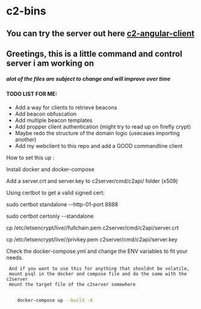 # c2-bins


## You can try the server out here [c2-angular-client](https://mojodojo101.xyz/)

## Greetings, this is a little command and control server i am working on

##### alot of the files are subject to change and will improve over time

#### TODO LIST FOR ME:

* Add a way for clients to retrieve beacons
* Add beacon obfuscation
* Add multiple beacon templates 
* Add propper client authentication (might try to read up on firefly crypt)
* Maybe redo the structure of the domain logic (usecases importing another)
* Add my webclient to this repo and add a GOOD commandline client 

How to set this up :

Install docker and docker-compose 

Add a server.crt and server.key to c2server/cmd/c2api/ folder (x509)

Using certbot to get a valid signed cert:

sudo certbot standalone --http-01-port 8888

sudo certbot certonly --standalone

cp /etc/letsencrypt/live/<your-domain>/fullchain.pem c2server/cmd/c2api/server.crt

cp /etc/letsencrypt/live/<your-domain>/privkey.pem c2server/cmd/c2api/server.key 



Check the docker-compose.yml and change the ENV variables to fit your needs.


```
 And if you want to use this for anything that shouldnt be volatile,
 mount psql in the docker and compose file and do the same with the c2server
 mount the target file of the c2server somewhere 
```


```sh

	docker-compose up --build -d

```


